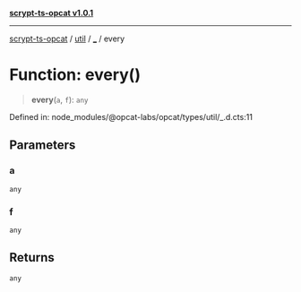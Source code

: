 [**scrypt-ts-opcat v1.0.1**](../../../../README.md)

***

[scrypt-ts-opcat](../../../../README.md) / [util](../../README.md) / [\_](../README.md) / every

# Function: every()

> **every**(`a`, `f`): `any`

Defined in: node\_modules/@opcat-labs/opcat/types/util/\_.d.cts:11

## Parameters

### a

`any`

### f

`any`

## Returns

`any`
